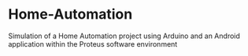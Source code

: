 # Home-Automation<br>
Simulation of a Home Automation project using Arduino and an Android application within the Proteus software environment
